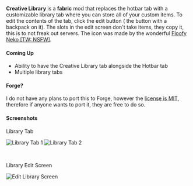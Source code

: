 **Creative Library**  is a **fabric** mod that replaces the hotbar tab with a customizable library tab where you can store all of your custom items.  To edit the contents of the tab, click the edit button ( the button with a backpack on it). The slots in the edit screen don't take items, they copy it, this is to not freak out servers. The icon was made by the wonderful [Floofy Neko [TW: NSFW]](https://twitter.com/floofyneko69).

#### Coming Up
* Ability to have the Creative Library tab alongside the Hotbar tab
* Multiple library tabs 

#### Forge?
I do not have any plans to port this to Forge, however the [license is MIT](https://github.com/Minenash/Creative-Library/blob/master/LICENSE), therefore if anyone wants to port it, they are free to do so.

#### Screenshots
Library Tab

![Library Tab 1](https://i.imgur.com/YbyWjyU.png)
![Library Tab 2](https://i.imgur.com/xEV6W6R.png)

<br>

Library Edit Screen

![Edit Library Screen](https://i.imgur.com/cruFGlp.png)
